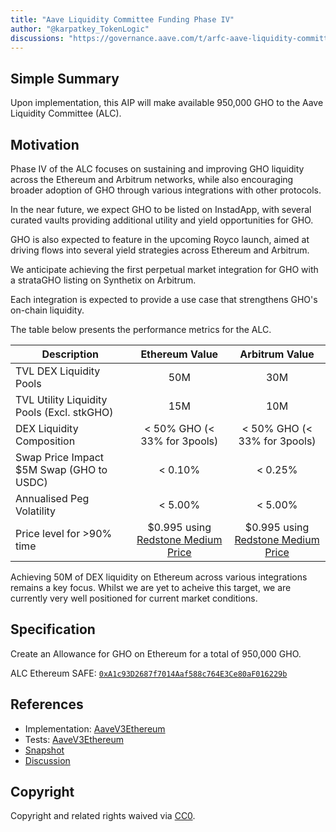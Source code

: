 ```yaml
---
title: "Aave Liquidity Committee Funding Phase IV"
author: "@karpatkey_TokenLogic"
discussions: "https://governance.aave.com/t/arfc-aave-liquidity-committee-funding-phase-iv/19188"
---
```


## Simple Summary

Upon implementation, this AIP will make available 950,000 GHO to the Aave Liquidity Committee (ALC).

## Motivation

Phase IV of the ALC focuses on sustaining and improving GHO liquidity across the Ethereum and Arbitrum networks, while also encouraging broader adoption of GHO through various integrations with other protocols.

In the near future, we expect GHO to be listed on InstadApp, with several curated vaults providing additional utility and yield opportunities for GHO.

GHO is also expected to feature in the upcoming Royco launch, aimed at driving flows into several yield strategies across Ethereum and Arbitrum.

We anticipate achieving the first perpetual market integration for GHO with a strataGHO listing on Synthetix on Arbitrum.

Each integration is expected to provide a use case that strengthens GHO's on-chain liquidity.

The table below presents the performance metrics for the ALC.

| Description | Ethereum Value | Arbitrum Value |
| --------  | :--------:  | :--------:  |
| TVL DEX Liquidity Pools | 50M | 30M |
| TVL Utility Liquidity Pools (Excl. stkGHO)  | 15M  | 10M |
| DEX Liquidity Composition | < 50% GHO (< 33% for 3pools)  | < 50% GHO (< 33% for 3pools)  |
| Swap Price Impact $5M Swap (GHO to USDC) | < 0.10%  | < 0.25%  |
| Annualised Peg Volatility | < 5.00%  | < 5.00%  |
| Price level for >90% time | $0.995 using [Redstone Medium Price](https://app.redstone.finance/#/app/token/GHO)  | $0.995 using [Redstone Medium Price](https://app.redstone.finance/#/app/token/GHO) |

Achieving 50M of DEX liquidity on Ethereum across various integrations remains a key focus. Whilst we are yet to acheive this target, we are currently very well positioned for current market conditions.

## Specification

Create an Allowance for GHO on Ethereum for a total of 950,000 GHO.

ALC Ethereum SAFE: [`0xA1c93D2687f7014Aaf588c764E3Ce80aF016229b`](https://etherscan.io/address/0xA1c93D2687f7014Aaf588c764E3Ce80aF016229b)

## References

- Implementation: [AaveV3Ethereum](https://github.com/bgd-labs/aave-proposals-v3/blob/main/src/20240930_AaveV3Ethereum_AaveLiquidityCommitteeFundingPhaseIV/AaveV3Ethereum_AaveLiquidityCommitteeFundingPhaseIV_20240930.sol)
- Tests: [AaveV3Ethereum](https://github.com/bgd-labs/aave-proposals-v3/blob/main/src/20240930_AaveV3Ethereum_AaveLiquidityCommitteeFundingPhaseIV/AaveV3Ethereum_AaveLiquidityCommitteeFundingPhaseIV_20240930.t.sol)
- [Snapshot](https://snapshot.org/#/aave.eth/proposal/0x7b59c555f5a51a3377b1aee0f5f21fc205958f1388926efb94172644bacfa1d6)
- [Discussion](https://governance.aave.com/t/arfc-aave-liquidity-committee-funding-phase-iv/19188)

## Copyright

Copyright and related rights waived via [CC0](https://creativecommons.org/publicdomain/zero/1.0/).
